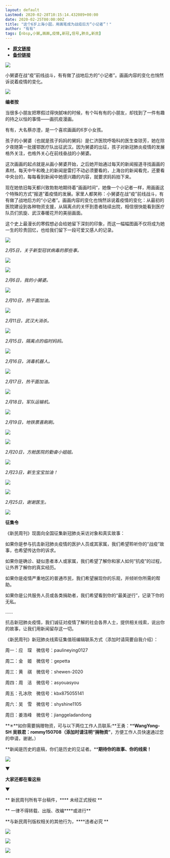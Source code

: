 ```yaml
---
layout: default
Lastmod: 2020-02-28T10:15:14.432089+00:00
date: 2020-02-25T00:00:00Z
title: "这个6岁上海小囡，用画笔成为战疫后方“小记者”！"
author: "有有"
tags: [nbsp,小舅,画画,疫情,新冠,信号,肺炎,新民]
---
```


* [**原文链接**](https://mp.weixin.qq.com/s/F9HGo8UeFxtv-WZYndJ13Q)
* [**备份链接**](http://archive.ph/NgUXJ)


![](/images/post/e687419aee5ba5dc10b91a175fcda518.jpg)

小舅婆在战“疫”前线战斗，有有做了战地后方的“小记者”。画画内容的变化也悄然诉说着疫情的变化。

![](/images/post/01d4c1dfa4f1526dd38bb0ddbeb84815.jpg)

**编者按**

当很多小朋友把寒假过得快腻味的时候，有个叫有有的小朋友，却找到了一件有趣的持之以恒的事情——画抗疫漫画。

有有，大名蔡亦澄，是一个喜欢画画的6岁小女孩。

孩子的小舅婆（也就是孩子妈妈的舅妈）是仁济医院呼吸科的医生查琼芳，她在除夕夜随第一批援鄂医疗队出征武汉。因为舅婆的出征，孩子对新冠肺炎疫情的发展格外关注，也格外关心在前线奋战的小舅婆。

这次画画的起点就是从画小舅婆开始，之后她开始通过每天的新闻报道寻找画画的素材。每天中午和晚上的新闻是雷打不动必须要看的，上海台的新闻看完，还要看中央台的，每每看到新闻中她感兴趣的内容，就要求妈妈拍下来。

现在她依旧每天都兴致勃勃地期待着“画画时间”，她像一个小记者一样，用画画这个特殊的方式“报道”着疫情的发展。家里人都笑称：小舅婆在战“疫”前线战斗，有有做了战地后方的“小记者”。画画内容的变化也悄然诉说着疫情的变化：从最初的医院建设到各种物资支援，从隔离点的关怀到患者陆续出院，相信很快能看到医疗队员们凯旋、武汉春暖花开的美丽画面。

这个史上最漫长的寒假想必会给她留下深刻的印象，而这一幅幅图画不仅将成为她一生的珍贵回忆，也给我们留下一段可爱又感人的记录。

  

  

  

  

![](/images/post/7882e2661aca4ee9e27d697d59161380.jpg)

_2月5日，关于新型冠状病毒的那些事。_  

![](/images/post/e485b570c03ed9e328da1315afbe7c8b.jpg)

![](/images/post/6211295bd3452b2fd330903e9858534a.jpg)

_2月6日，我的小舅婆。_  

![](/images/post/140a4f5f4d721ec530b9f774fe5bcc60.jpg)

_2月10日，热干面加油。_  

![](/images/post/649111338b0b1f62652d222ffc02b5dc.jpg)

_2月11日，武汉大消杀。_  

![](/images/post/3fde7b46e2e21f7b88aa1c826cf6a8ec.jpg)

_2月15日，隔离点的临时妈妈。_  

![](/images/post/cb48c56d3de135dad08d7cbb244a1665.jpg)

_2月16日，消毒机器人。_  

![](/images/post/42870987f289541a264a1c0d81d1116b.jpg)

_2月17日，热干面加油。_  

![](/images/post/a0e0446423ac429cc5eb20bed851398d.jpg)

_2月18日，军队运输机。_  

![](/images/post/3686916f251ee3c1bf7b548add0d0d3e.jpg)

_2月19日，地铁票喜刷刷。_

![](/images/post/d5f0ce2b564ea0dbbb31a49ee40a8928.jpg)

![](/images/post/b602fea6d5f7977f475e35cde981aae3.jpg)

  

_2月20日，方舱医院的勤奋小姐姐。_

![](/images/post/3a2efec87fa659fcdbcea76a355d9cdc.jpg)

_2月23日，新生宝宝加油！_

![](/images/post/63bc842e05e8e823afd4d8299411e891.jpg)

![](/images/post/d0074d93188daf5ae4f58f8b8dcf22e4.jpg)

_2月25日，谢谢医生。_

![](/images/post/3397bbdf9853726ded83d37bf6ea4d7e.jpg)

**征集令**

《新民周刊》现面向全国征集新冠肺炎采访对象和真实故事：

如果你是参与抗击新冠肺炎疫情的医护人员或其家属，我们希望聆听你的“战疫”故事，也希望传达你的诉求。

如果你是确诊、疑似患者本人或家属，我们希望了解你和家人如何“抗疫”的过程，让外界了解你的真实经历。

如果你是疫情严重地区的普通市民，我们希望展现你的乐观，并倾听你所需的帮助。

如果你是公共服务人员或各类捐助者，我们希望看到你的“最美逆行”，记录下你的无私。

……

抗击新冠肺炎疫情，我们诚征对疫情了解的社会各界人士，提供相关线索，说出你的故事，让我们用新闻留存这一切。

《新民周刊》新冠肺炎线索征集值班编辑联系方式（添加时请简要自我介绍）：

周一：应　琛　微信号：paulineying0127

周二：金　姬　微信号：gepetta

周三：黄　祺　微信号：shewen-2020

周四：周　洁　微信号：asyouasyou

周五：孔冰欣　微信号：kbx875055141

周六：吴　雪　微信号：shyshine1105

周日：姜浩峰　微信号：jianggeladandong

**✳**如你需要捐赠物资，可与以下两位工作人员联系:**王勇：****WangYong-SH** **吴轶君：****rommy150708**（添加时请注明**“捐物资”**，方便工作人员快速通过您的申请，谢谢。）

**新闻是历史的底稿，你们是历史的见证者。****期待你的故事、你的线索！**

![](/images/post/1f5d8391583e261a286fb4c68551cf83.jpg)

▼

**大家还都在看这些**

▼

** 新民周刊所有平台稿件，**** 未经正式授权 **

** 一律不得转载、出版、改编****或进行**

**与新民周刊版权相关的其他行为，****违者必究 **

![](/images/post/7797d77b3a22a3b38fe7944d82f1be09.jpg)

![](/images/post/6dd4acebe6c6bbeb942b131b9e5e6e1f.jpg)

![](/images/post/4fa32050f8bd067945555b7523da7df6.jpg)

